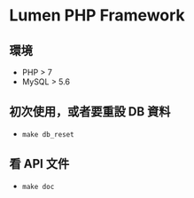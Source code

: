 # Lumen PHP Framework

## 環境
- PHP > 7
- MySQL > 5.6

## 初次使用，或者要重設 DB 資料
- `make db_reset`

## 看 API 文件
- `make doc`
